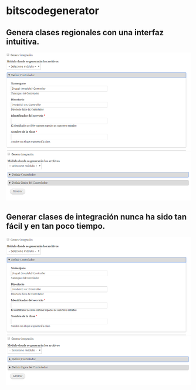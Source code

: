 # bitscodegenerator
## Genera clases regionales con una interfaz intuitiva.
![alt text](https://github.com/bitsalbertohernandez/bitscodegeneratror/blob/master/config/install/Capture3.PNG)
![alt text](https://github.com/bitsalbertohernandez/bitscodegeneratror/blob/master/config/install/Capture4.PNG)

## Generar clases de integración nunca ha sido tan fácil y en tan poco tiempo.
![alt text](https://github.com/bitsalbertohernandez/bitscodegeneratror/blob/master/config/install/Capture3.PNG)
![alt text](https://github.com/bitsalbertohernandez/bitscodegeneratror/blob/master/config/install/Capture4.PNG)
